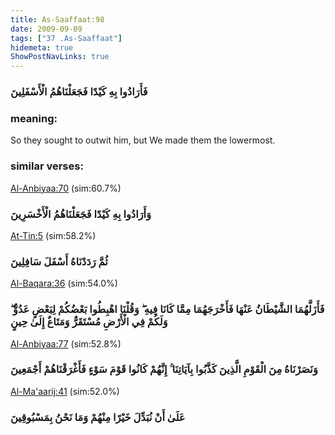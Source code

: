 ```yaml
---
title: As-Saaffaat:98
date: 2009-09-09
tags: ["37 .As-Saaffaat"]
hidemeta: true 
ShowPostNavLinks: true 
---
```

### فَأَرَادُوا بِهِ كَيْدًا فَجَعَلْنَاهُمُ الْأَسْفَلِينَ
### meaning: 
So they sought to outwit him, but We made them the lowermost.
### similar verses: 

[Al-Anbiyaa:70](/21/70) (sim:60.7%)

### وَأَرَادُوا بِهِ كَيْدًا فَجَعَلْنَاهُمُ الْأَخْسَرِينَ

[At-Tin:5](/95/5) (sim:58.2%)

### ثُمَّ رَدَدْنَاهُ أَسْفَلَ سَافِلِينَ

[Al-Baqara:36](/2/36) (sim:54.0%)

### فَأَزَلَّهُمَا الشَّيْطَانُ عَنْهَا فَأَخْرَجَهُمَا مِمَّا كَانَا فِيهِ ۖ وَقُلْنَا اهْبِطُوا بَعْضُكُمْ لِبَعْضٍ عَدُوٌّ ۖ وَلَكُمْ فِي الْأَرْضِ مُسْتَقَرٌّ وَمَتَاعٌ إِلَىٰ حِينٍ

[Al-Anbiyaa:77](/21/77) (sim:52.8%)

### وَنَصَرْنَاهُ مِنَ الْقَوْمِ الَّذِينَ كَذَّبُوا بِآيَاتِنَا ۚ إِنَّهُمْ كَانُوا قَوْمَ سَوْءٍ فَأَغْرَقْنَاهُمْ أَجْمَعِينَ

[Al-Ma'aarij:41](/70/41) (sim:52.0%)

### عَلَىٰ أَنْ نُبَدِّلَ خَيْرًا مِنْهُمْ وَمَا نَحْنُ بِمَسْبُوقِينَ
